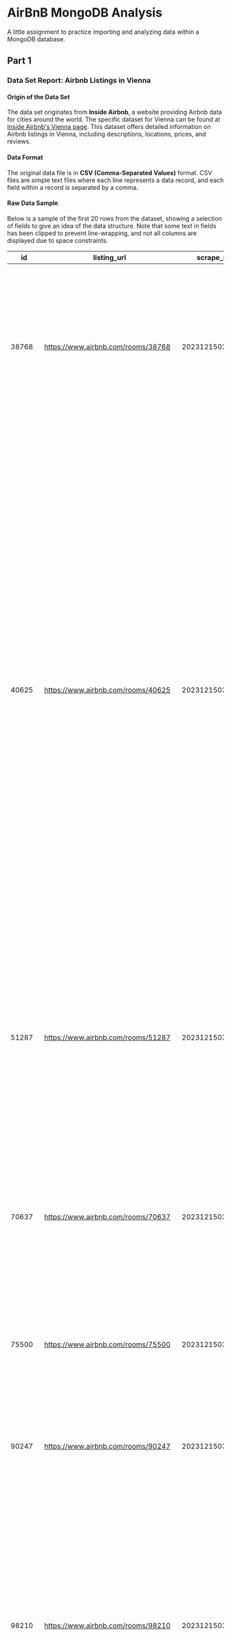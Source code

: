 # AirBnB MongoDB Analysis

A little assignment to practice importing and analyzing data within a MongoDB database.


## Part 1

### Data Set Report: Airbnb Listings in Vienna

#### Origin of the Data Set

The data set originates from **Inside Airbnb**, a website providing Airbnb data for cities around the world. The specific dataset for Vienna can be found at [Inside Airbnb's Vienna page](https://insideairbnb.com/get-the-data/). This dataset offers detailed information on Airbnb listings in Vienna, including descriptions, locations, prices, and reviews.

#### Data Format

The original data file is in **CSV (Comma-Separated Values)** format. CSV files are simple text files where each line represents a data record, and each field within a record is separated by a comma.

#### Raw Data Sample

Below is a sample of the first 20 rows from the dataset, showing a selection of fields to give an idea of the data structure. Note that some text in fields has been clipped to prevent line-wrapping, and not all columns are displayed due to space constraints.

|id    |listing_url                        |scrape_id     |last_scraped|source         |name                                                                |description|neighborhood_overview                                                                                                                                                                                                                                                                                                                                                                                                                                                                                                                                                                                                                                                                                                                                                                                                                                                                                                                                                                                                                   |picture_url                                                                                            |host_id |host_url                                  |host_name    |host_since|host_location      |host_about                                                                                                                                                                                                                                                                                                                                                                                                                                                                                                                                                                                                                                                                                                                                                                                                                                                                                                                                                                                                                                                                                                                                                                                            |host_response_time|host_response_rate|host_acceptance_rate|host_is_superhost|host_thumbnail_url                                                                                                              |host_picture_url                                                                                                                   |host_neighbourhood  |host_listings_count|host_total_listings_count|host_verifications              |host_has_profile_pic|host_identity_verified|neighbourhood        |neighbourhood_cleansed|neighbourhood_group_cleansed|latitude|longitude|property_type              |room_type      |accommodates|bathrooms|bathrooms_text  |bedrooms|beds|amenities|price  |minimum_nights|maximum_nights|minimum_minimum_nights|maximum_minimum_nights|minimum_maximum_nights|maximum_maximum_nights|minimum_nights_avg_ntm|maximum_nights_avg_ntm|calendar_updated|has_availability|availability_30|availability_60|availability_90|availability_365|calendar_last_scraped|number_of_reviews|number_of_reviews_ltm|number_of_reviews_l30d|first_review|last_review|review_scores_rating|review_scores_accuracy|review_scores_cleanliness|review_scores_checkin|review_scores_communication|review_scores_location|review_scores_value|license|instant_bookable|calculated_host_listings_count|calculated_host_listings_count_entire_homes|calculated_host_listings_count_private_rooms|calculated_host_listings_count_shared_rooms|reviews_per_month|
|------|-----------------------------------|--------------|------------|---------------|--------------------------------------------------------------------|-----------|----------------------------------------------------------------------------------------------------------------------------------------------------------------------------------------------------------------------------------------------------------------------------------------------------------------------------------------------------------------------------------------------------------------------------------------------------------------------------------------------------------------------------------------------------------------------------------------------------------------------------------------------------------------------------------------------------------------------------------------------------------------------------------------------------------------------------------------------------------------------------------------------------------------------------------------------------------------------------------------------------------------------------------------|-------------------------------------------------------------------------------------------------------|--------|------------------------------------------|-------------|----------|-------------------|------------------------------------------------------------------------------------------------------------------------------------------------------------------------------------------------------------------------------------------------------------------------------------------------------------------------------------------------------------------------------------------------------------------------------------------------------------------------------------------------------------------------------------------------------------------------------------------------------------------------------------------------------------------------------------------------------------------------------------------------------------------------------------------------------------------------------------------------------------------------------------------------------------------------------------------------------------------------------------------------------------------------------------------------------------------------------------------------------------------------------------------------------------------------------------------------------|------------------|------------------|--------------------|-----------------|--------------------------------------------------------------------------------------------------------------------------------|-----------------------------------------------------------------------------------------------------------------------------------|--------------------|-------------------|-------------------------|--------------------------------|--------------------|----------------------|---------------------|----------------------|----------------------------|--------|---------|---------------------------|---------------|------------|---------|----------------|--------|----|---------|-------|--------------|--------------|----------------------|----------------------|----------------------|----------------------|----------------------|----------------------|----------------|----------------|---------------|---------------|---------------|----------------|---------------------|-----------------|---------------------|----------------------|------------|-----------|--------------------|----------------------|-------------------------|---------------------|---------------------------|----------------------|-------------------|-------|----------------|------------------------------|-------------------------------------------|--------------------------------------------|-------------------------------------------|-----------------|
|38768 |https://www.airbnb.com/rooms/38768 |20231215032838|2023-12-15  |city scrape    |Rental unit in Vienna · ★4.75 · 1 bedroom · 3 beds · 1 bath         |           |the Karmeliterviertel became very popular in the last years. It offers many new pubs and restaurants and is located next to Augarten (huge garden good for jogging), to the concert hall of Wiener Sängerknaben (muth), and has the Karmelitermarket, which is best to visit on Saturday morning to get biological products. In summer the best nightbars are at the donaukanal, which is 5 minutes away.                                                                                                                                                                                                                                                                                                                                                                                                                                                                                                                                                                                                                               |https://a0.muscache.com/pictures/ad4089a3-5355-4681-96bb-e3ad70684987.jpg                              |166283  |https://www.airbnb.com/users/show/166283  |Hannes       |2010-07-14|Vienna, Austria    |I am open minded and like travelling myself. I have spent many months in Latinamerica and Asia, where I got  in touch with Indian philosophie and meditation... Now I mostly work in the field of contemporary art and I do my best to offer you a nice apartment next to the citycenter...!                                                                                                                                                                                                                                                                                                                                                                                                                                                                                                                                                                                                                                                                                                                                                                                                                                                                                                          |within an hour    |100%              |100%                |f                |https://a0.muscache.com/im/users/166283/profile_pic/1435040494/original.jpg?aki_policy=profile_small                            |https://a0.muscache.com/im/users/166283/profile_pic/1435040494/original.jpg?aki_policy=profile_x_medium                            |Leopoldstadt        |3                  |3                        |['email', 'phone']              |t                   |t                     |Vienna, Austria      |Leopoldstadt          |                            |48.21924|16.37831 |Entire rental unit         |Entire home/apt|5           |         |1 bath          |        |3   |[]       |$77.00 |4             |75            |3                     |28                    |1125                  |1125                  |9.1                   |1125.0                |                |t               |12             |42             |72             |159             |2023-12-15           |384              |27                   |4                     |2011-03-23  |2023-12-14 |4.75                |4.81                  |4.65                     |4.91                 |4.94                       |4.77                  |4.7                |       |t               |3                             |3                                          |0                                           |0                                          |2.48             |
|40625 |https://www.airbnb.com/rooms/40625 |20231215032838|2023-12-15  |city scrape    |Rental unit in Vienna · ★4.85 · 2 bedrooms · 4 beds · 1 bath        |           |The neighbourhood offers plenty of restaurants and grocery shops. In the apartment you will find an area map marked with the different restaurants and shops in the area, including opening hours for your ease of reference.                                                                                                                                                                                                                                                                                                                                                                                                                                                                                                                                                                                                                                                                                                                                                                                                           |https://a0.muscache.com/pictures/11509144/d55c2742_original.jpg                                        |175131  |https://www.airbnb.com/users/show/175131  |Ingela       |2010-07-20|Vienna, Austria    |I´m originally from Sweden but have been living in Vienna for many years. I love this city and I love meeting guests from different parts of the world :-) During my travel, both privately and on duty, I have learned the importance of safe, clean and comfortable accommodation in a central location with good infrastructure. This is what I offer you with my apartments.   Most of my apartments are located in the same building right on the underground U4 Meidling Hauptstrase that connects to the city center in less than 10min, and at the same time walking distance to Palace Schönbrunn - Austria´s biggest tourist attraction.   My city centre apartment is located next to Hofburg Palace with walking distance to all the inner city attractions.  As the majority of my apartments are located in the same building it is very convenient for groups as well to stay with me. My offer spans from studio apartments of 30m2 to 3 bedroom apartments of 100m2 sleeping up to 14 persons.  Since 1 January 2015 I have been an Airbnb Super Host. This is such an honour and I will do everything I can to make YOUR stay perfect as well!!  Kind regards,  Ingela Johansson :-)|within an hour    |98%               |85%                 |t                |https://a0.muscache.com/im/users/175131/profile_pic/1279660518/original.jpg?aki_policy=profile_small                            |https://a0.muscache.com/im/users/175131/profile_pic/1279660518/original.jpg?aki_policy=profile_x_medium                            |Rudolfsheim-Fünfhaus|17                 |19                       |['email', 'phone']              |t                   |t                     |Vienna, Austria      |Rudolfsheim-Fnfhaus  |                            |48.18434|16.32701 |Entire rental unit         |Entire home/apt|6           |         |1 bath          |        |4   |[]       |$150.00|1             |180           |1                     |3                     |180                   |180                   |1.0                   |180.0                 |                |t               |19             |49             |79             |350             |2023-12-15           |202              |17                   |1                     |2010-08-04  |2023-11-19 |4.85                |4.91                  |4.88                     |4.89                 |4.94                       |4.59                  |4.72               |       |t               |15                            |14                                         |1                                           |0                                          |1.24             |
|51287 |https://www.airbnb.com/rooms/51287 |20231215032838|2023-12-15  |city scrape    |Rental unit in Vienna · ★4.66 · Studio · 2 beds · 1 bath            |           |The neighbourhood has a lot of very nice little pubs and restaurants. 200 meters away you have the karmelitermarket, which is especially great on saturday morning. Aswell I like the Augarten, which is one of the biggist gardens in Vienna and just 5 minutes away! Beautiful old buildings are around and nearby is the modern Noveltower, including a skybar at the Sofitel (Praterstraße 1) which has a terrific view above the city!                                                                                                                                                                                                                                                                                                                                                                                                                                                                                                                                                                                             |https://a0.muscache.com/pictures/25163038/1c4e1334_original.jpg                                        |166283  |https://www.airbnb.com/users/show/166283  |Hannes       |2010-07-14|Vienna, Austria    |I am open minded and like travelling myself. I have spent many months in Latinamerica and Asia, where I got  in touch with Indian philosophie and meditation... Now I mostly work in the field of contemporary art and I do my best to offer you a nice apartment next to the citycenter...!                                                                                                                                                                                                                                                                                                                                                                                                                                                                                                                                                                                                                                                                                                                                                                                                                                                                                                          |within an hour    |100%              |100%                |f                |https://a0.muscache.com/im/users/166283/profile_pic/1435040494/original.jpg?aki_policy=profile_small                            |https://a0.muscache.com/im/users/166283/profile_pic/1435040494/original.jpg?aki_policy=profile_x_medium                            |Leopoldstadt        |3                  |3                        |['email', 'phone']              |t                   |t                     |Vienna, Austria      |Leopoldstadt          |                            |48.21778|16.37847 |Entire rental unit         |Entire home/apt|3           |         |1 bath          |        |2   |[]       |$73.00 |5             |90            |3                     |14                    |1125                  |1125                  |8.4                   |1125.0                |                |t               |12             |42             |72             |72              |2023-12-15           |370              |14                   |1                     |2011-01-27  |2023-12-09 |4.66                |4.78                  |4.52                     |4.92                 |4.95                       |4.86                  |4.59               |       |f               |3                             |3                                          |0                                           |0                                          |2.36             |
|70637 |https://www.airbnb.com/rooms/70637 |20231215032838|2023-12-15  |city scrape    |Rental unit in Vienna · ★4.77 · 1 bedroom · 2 beds · 2 shared baths |           |                                                                                                                                                                                                                                                                                                                                                                                                                                                                                                                                                                                                                                                                                                                                                                                                                                                                                                                                                                                                                                        |https://a0.muscache.com/pictures/925691/c8c1bdd6_original.jpg                                          |358842  |https://www.airbnb.com/users/show/358842  |Elxe         |2011-01-23|Vienna, Austria    |Ich lebe in der Stadt und am Land, ich liebe es, meine Freund*innen zu treffen, zu tanzen, kochen, essen gehen, kulturell was unternehmen und ich liebe es auch, in der Natur zu sein, den Schmetterlingen lauschen, zu gärtnern, im Chor zu singen, mal im Dirndl, mal im Cocktailkleid auszugehen, Zeit mit meiner Familie zu verbringen und mit meinem Freund zu lachen und ihn necken.  * )                                                                                                                                                                                                                                                                                                                                                                                                                                                                                                                                                                                                                                                                                                                                                                                                       |within an hour    |100%              |94%                 |t                |https://a0.muscache.com/im/pictures/user/User-358842/original/7d3fe8db-d311-496e-8430-b9bb55f8e77a.jpeg?aki_policy=profile_small|https://a0.muscache.com/im/pictures/user/User-358842/original/7d3fe8db-d311-496e-8430-b9bb55f8e77a.jpeg?aki_policy=profile_x_medium|Leopoldstadt        |4                  |4                        |['email', 'phone']              |t                   |t                     |                     |Leopoldstadt          |                            |48.2176 |16.38018 |Private room in rental unit|Private room   |2           |         |2 shared baths  |        |2   |[]       |$50.00 |2             |1000          |2                     |2                     |1000                  |1000                  |2.0                   |1000.0                |                |t               |1              |1              |1              |111             |2023-12-15           |116              |1                    |0                     |2011-03-28  |2023-01-18 |4.77                |4.74                  |4.68                     |4.8                  |4.76                       |4.81                  |4.72               |       |f               |3                             |1                                          |2                                           |0                                          |0.75             |
|75500 |https://www.airbnb.com/rooms/75500 |20231215032838|2023-12-15  |city scrape    |Rental unit in Vienna · ★4.45 · 2 bedrooms · 2 beds · 1 bath        |           |                                                                                                                                                                                                                                                                                                                                                                                                                                                                                                                                                                                                                                                                                                                                                                                                                                                                                                                                                                                                                                        |https://a0.muscache.com/pictures/549090/b51ce46d_original.jpg                                          |400857  |https://www.airbnb.com/users/show/400857  |Sabine       |2011-02-20|Geneva, Switzerland|I am Austrian, from Salzburg, but I spent 5 years in Vienna to study. Currently I am living in Switzerland and therefore my flat is very often available for guests.                                                                                                                                                                                                                                                                                                                                                                                                                                                                                                                                                                                                                                                                                                                                                                                                                                                                                                                                                                                                                                  |within a day      |100%              |75%                 |f                |https://a0.muscache.com/im/pictures/user/5d5abab3-922c-45c4-add2-dda022e5c4ab.jpg?aki_policy=profile_small                      |https://a0.muscache.com/im/pictures/user/5d5abab3-922c-45c4-add2-dda022e5c4ab.jpg?aki_policy=profile_x_medium                      |                    |1                  |1                        |['email', 'phone']              |t                   |t                     |                     |Brigittenau           |                            |48.23493|16.36752 |Entire rental unit         |Entire home/apt|4           |         |1 bath          |        |2   |[]       |$85.00 |4             |90            |4                     |4                     |90                    |90                    |4.0                   |90.0                  |                |t               |9              |39             |69             |327             |2023-12-15           |12               |0                    |0                     |2011-07-20  |2019-12-01 |4.45                |4.67                  |4.67                     |4.67                 |4.67                       |4.08                  |4.42               |       |f               |1                             |1                                          |0                                           |0                                          |0.08             |
|90247 |https://www.airbnb.com/rooms/90247 |20231215032838|2023-12-15  |city scrape    |Rental unit in Vienna · ★4.85 · 1 bedroom · 2 beds · 1 bath         |           |                                                                                                                                                                                                                                                                                                                                                                                                                                                                                                                                                                                                                                                                                                                                                                                                                                                                                                                                                                                                                                        |https://a0.muscache.com/pictures/miso/Hosting-90247/original/d53fcd96-c015-4821-966c-863a1b0e533d.jpeg |489611  |https://www.airbnb.com/users/show/489611  |Diana        |2011-04-06|Vienna, Austria    |Born in Romania and living in Vienna. I love to host international guests and to travel abroad being hosted as well. The eternal student I am always involved in learning something new. I speak Romanian, English, Spanish and German. I love good food, especially Asian cuisine and Spanish tapas.                                                                                                                                                                                                                                                                                                                                                                                                                                                                                                                                                                                                                                                                                                                                                                                                                                                                                                 |within an hour    |100%              |100%                |t                |https://a0.muscache.com/im/users/489611/profile_pic/1302126965/original.jpg?aki_policy=profile_small                            |https://a0.muscache.com/im/users/489611/profile_pic/1302126965/original.jpg?aki_policy=profile_x_medium                            |Neubau              |3                  |3                        |['email', 'phone']              |t                   |t                     |                     |Neubau                |                            |48.20599|16.3489  |Entire rental unit         |Entire home/apt|4           |         |1 bath          |        |2   |[]       |$128.00|1             |1125          |1                     |1                     |1125                  |1125                  |1.0                   |1125.0                |                |t               |11             |41             |57             |268             |2023-12-15           |743              |54                   |3                     |2011-04-21  |2023-11-29 |4.85                |4.92                  |4.93                     |4.91                 |4.87                       |4.82                  |4.81               |       |t               |2                             |2                                          |0                                           |0                                          |4.82             |
|98210 |https://www.airbnb.com/rooms/98210 |20231215032838|2023-12-15  |city scrape    |Rental unit in Vienna · ★4.55 · 1 bedroom · 1 bed · Shared half-bath|           |2 minutes to the old city with the subway from our street. The Naschmarkt and State Opera area is the place to be in Vienna, with many trendy restaurants, bars and galleries.<br /><br />It is ery easy to get here from the airport and train and bus stations. No taxi is needed.                                                                                                                                                                                                                                                                                                                                                                                                                                                                                                                                                                                                                                                                                                                                                    |https://a0.muscache.com/pictures/1757461/3938b800_original.jpg                                         |518644  |https://www.airbnb.com/users/show/518644  |Michael      |2011-04-18|Vienna, Austria    |I studied Musicology, German Literature and singing as a counter tenor, mainly Renaissance and Baroque music.  Two of my passions are cooking (Vegan, Macrobiotic, also viennese kitchen) and the city of Vienna and what it has to offer. I do yoga, jogging, walking and biking tours.  It's nice to meet all those people from all over the world and helping them through their way in Vienna. Vienna is not as famous as Paris or Londen, but has so much to offer, so many hidden interessting corners, full of history and art.                                                                                                                                                                                                                                                                                                                                                                                                                                                                                                                                                                                                                                                                |within an hour    |90%               |75%                 |f                |https://a0.muscache.com/im/pictures/user/f5d057ee-4f72-44f1-a01a-54b7c1712dd0.jpg?aki_policy=profile_small                      |https://a0.muscache.com/im/pictures/user/f5d057ee-4f72-44f1-a01a-54b7c1712dd0.jpg?aki_policy=profile_x_medium                      |Margareten          |34                 |74                       |['email', 'phone']              |t                   |t                     |Vienna, Austria      |Margareten            |                            |48.19409|16.35857 |Private room in rental unit|Private room   |2           |         |Shared half-bath|        |1   |[]       |$50.00 |1             |180           |1                     |6                     |1125                  |1125                  |1.1                   |1125.0                |                |t               |14             |44             |74             |164             |2023-12-15           |139              |15                   |0                     |2011-05-08  |2023-09-17 |4.55                |4.62                  |4.73                     |4.76                 |4.79                       |4.81                  |4.57               |       |f               |34                            |17                                         |17                                          |0                                          |0.91             |
|109679|https://www.airbnb.com/rooms/109679|20231215032838|2023-12-15  |city scrape    |Rental unit in Vienna · ★4.87 · Studio · 4 beds · 1 bath            |           |The neighbourhood offers plenty of restaurants and grocery shops. In the apartment you will find an area map marked with the different restaurants and shops in the area, including opening hours for your ease of reference.                                                                                                                                                                                                                                                                                                                                                                                                                                                                                                                                                                                                                                                                                                                                                                                                           |https://a0.muscache.com/pictures/1982234/1fc346f2_original.jpg                                         |175131  |https://www.airbnb.com/users/show/175131  |Ingela       |2010-07-20|Vienna, Austria    |I´m originally from Sweden but have been living in Vienna for many years. I love this city and I love meeting guests from different parts of the world :-) During my travel, both privately and on duty, I have learned the importance of safe, clean and comfortable accommodation in a central location with good infrastructure. This is what I offer you with my apartments.   Most of my apartments are located in the same building right on the underground U4 Meidling Hauptstrase that connects to the city center in less than 10min, and at the same time walking distance to Palace Schönbrunn - Austria´s biggest tourist attraction.   My city centre apartment is located next to Hofburg Palace with walking distance to all the inner city attractions.  As the majority of my apartments are located in the same building it is very convenient for groups as well to stay with me. My offer spans from studio apartments of 30m2 to 3 bedroom apartments of 100m2 sleeping up to 14 persons.  Since 1 January 2015 I have been an Airbnb Super Host. This is such an honour and I will do everything I can to make YOUR stay perfect as well!!  Kind regards,  Ingela Johansson :-)|within an hour    |98%               |85%                 |t                |https://a0.muscache.com/im/users/175131/profile_pic/1279660518/original.jpg?aki_policy=profile_small                            |https://a0.muscache.com/im/users/175131/profile_pic/1279660518/original.jpg?aki_policy=profile_x_medium                            |Rudolfsheim-Fünfhaus|17                 |19                       |['email', 'phone']              |t                   |t                     |Vienna, Austria      |Rudolfsheim-Fnfhaus  |                            |48.18467|16.32795 |Entire rental unit         |Entire home/apt|5           |         |1 bath          |        |4   |[]       |$130.00|1             |180           |1                     |3                     |180                   |180                   |1.0                   |180.0                 |                |t               |0              |27             |57             |325             |2023-12-15           |135              |6                    |0                     |2012-04-02  |2023-09-23 |4.87                |4.87                  |4.91                     |4.91                 |4.92                       |4.64                  |4.81               |       |t               |15                            |14                                         |1                                           |0                                          |0.95             |
|111059|https://www.airbnb.com/rooms/111059|20231215032838|2023-12-15  |city scrape    |Rental unit in Vienna · ★4.91 · 1 bedroom · 1 bed · 1 bath          |           |The apartment is located in a quiet one-way side street in the centre of Vienna's 17th district, Hernals. Small shopping center with supermarket, restaurants, pharmacy, and bakery is about 50 m away; several shops, cafes, tobacco shop, banks and restaurants are located nearby.<br />In the neighbourhood there three parking garages (Dornerplatz, Parhameplatz, Interspar Garage Hernals) available for a long term parking (90-115 €/month), further in 20 min away with public transport there are two Park-and-Ride parkings for cheaper week (around 20€) or monthly (around 70€) parking.                                                                                                                                                                                                                                                                                                                                                                                                                                  |https://a0.muscache.com/pictures/11308805/d0d7e800_original.jpg                                        |569644  |https://www.airbnb.com/users/show/569644  |Kateryna     |2011-05-09|Vienna, Austria    |I am Kateryna and I am a Biologist. I am a real family person. In my spare time I enjoy reading, travelling, cooking - or just watching "Friends" (guess, I am a big fan) - Long story short: I am a Optimistic Realist.                                                                                                                                                                                                                                                                                                                                                                                                                                                                                                                                                                                                                                                                                                                                                                                                                                                                                                                                                                              |within an hour    |100%              |88%                 |f                |https://a0.muscache.com/im/users/569644/profile_pic/1342560325/original.jpg?aki_policy=profile_small                            |https://a0.muscache.com/im/users/569644/profile_pic/1342560325/original.jpg?aki_policy=profile_x_medium                            |Hernals             |2                  |2                        |['email', 'phone']              |t                   |t                     |Vienna, Austria      |Hernals               |                            |48.22042|16.33377 |Entire rental unit         |Entire home/apt|4           |         |1 bath          |        |1   |[]       |$71.00 |5             |365           |5                     |5                     |365                   |365                   |5.0                   |365.0                 |                |t               |0              |0              |0              |0               |2023-12-15           |167              |4                    |0                     |2011-06-26  |2023-04-01 |4.91                |4.95                  |4.96                     |4.97                 |4.98                       |4.67                  |4.89               |       |f               |2                             |2                                          |0                                           |0                                          |1.10             |
|114505|https://www.airbnb.com/rooms/114505|20231215032838|2023-12-15  |city scrape    |Rental unit in Vienna · ★4.88 · Studio · 4 beds · 1 bath            |           |The neighbourhood offers plenty of restaurants and grocery shops. In the apartment you will find an area map marked with the different restaurants and shops in the area, including opening hours for your ease of reference.                                                                                                                                                                                                                                                                                                                                                                                                                                                                                                                                                                                                                                                                                                                                                                                                           |https://a0.muscache.com/pictures/11536257/906555e0_original.jpg                                        |175131  |https://www.airbnb.com/users/show/175131  |Ingela       |2010-07-20|Vienna, Austria    |I´m originally from Sweden but have been living in Vienna for many years. I love this city and I love meeting guests from different parts of the world :-) During my travel, both privately and on duty, I have learned the importance of safe, clean and comfortable accommodation in a central location with good infrastructure. This is what I offer you with my apartments.   Most of my apartments are located in the same building right on the underground U4 Meidling Hauptstrase that connects to the city center in less than 10min, and at the same time walking distance to Palace Schönbrunn - Austria´s biggest tourist attraction.   My city centre apartment is located next to Hofburg Palace with walking distance to all the inner city attractions.  As the majority of my apartments are located in the same building it is very convenient for groups as well to stay with me. My offer spans from studio apartments of 30m2 to 3 bedroom apartments of 100m2 sleeping up to 14 persons.  Since 1 January 2015 I have been an Airbnb Super Host. This is such an honour and I will do everything I can to make YOUR stay perfect as well!!  Kind regards,  Ingela Johansson :-)|within an hour    |98%               |85%                 |t                |https://a0.muscache.com/im/users/175131/profile_pic/1279660518/original.jpg?aki_policy=profile_small                            |https://a0.muscache.com/im/users/175131/profile_pic/1279660518/original.jpg?aki_policy=profile_x_medium                            |Rudolfsheim-Fünfhaus|17                 |19                       |['email', 'phone']              |t                   |t                     |Vienna, Austria      |Rudolfsheim-Fnfhaus  |                            |48.18445|16.32722 |Entire rental unit         |Entire home/apt|5           |         |1 bath          |        |4   |[]       |$130.00|1             |180           |1                     |3                     |180                   |180                   |1.0                   |180.0                 |                |t               |3              |33             |63             |335             |2023-12-15           |125              |2                    |0                     |2011-06-07  |2022-12-30 |4.88                |4.9                   |4.89                     |4.96                 |4.96                       |4.71                  |4.8                |       |f               |15                            |14                                         |1                                           |0                                          |0.82             |
|121026|https://www.airbnb.com/rooms/121026|20231215032838|2023-12-15  |city scrape    |Rental unit in Vienna · ★4.96 · 1 bedroom · 2 beds · 1 bath         |           |Prater Park - one step away, Metro stations "Nestroyplatz" (U1), "Praterstern" (U1, U2) - 3 min walk, St. Stephan's cathedral (Stephansdom) - 20 min walk (2 stops metro U1), Messe Prater Wien - 10 min walk or 1 stop metro U2, UNO-city and Vienna International Center (VIC) - 3 stops metro U1. Direct train S7 to the airport from the station "Praterstern", which is on a 5 min walk from the apartment.                                                                                                                                                                                                                                                                                                                                                                                                                                                                                                                                                                                                                        |https://a0.muscache.com/pictures/miso/Hosting-121026/original/2b66c6ca-f6bc-48b6-921c-c052630e7b9f.jpeg|608240  |https://www.airbnb.com/users/show/608240  |Andrei       |2011-05-20|Vienna, Austria    |I have been working in a hospitality industry long and used to travel a lot, so I always look at my apartments with the eyes of a traveler and think to myself - what would make me happy at this place. :-)                                                                                                                                                                                                                                                                                                                                                                                                                                                                                                                                                                                                                                                                                                                                                                                                                                                                                                                                                                                          |within an hour    |100%              |100%                |t                |https://a0.muscache.com/im/pictures/user/29794a45-0f93-4a91-bc79-3d14706d8263.jpg?aki_policy=profile_small                      |https://a0.muscache.com/im/pictures/user/29794a45-0f93-4a91-bc79-3d14706d8263.jpg?aki_policy=profile_x_medium                      |Leopoldstadt        |3                  |6                        |['email', 'phone']              |t                   |t                     |Vienna, Austria      |Leopoldstadt          |                            |48.2158 |16.39034 |Entire rental unit         |Entire home/apt|4           |         |1 bath          |        |2   |[]       |$104.00|3             |90            |3                     |4                     |1125                  |1125                  |3.0                   |1125.0                |                |t               |8              |35             |60             |276             |2023-12-15           |397              |44                   |2                     |2011-06-10  |2023-11-23 |4.96                |4.97                  |4.97                     |4.98                 |4.98                       |4.81                  |4.88               |       |f               |2                             |2                                          |0                                           |0                                          |2.60             |
|131628|https://www.airbnb.com/rooms/131628|20231215032838|2023-12-15  |previous scrape|Rental unit in Vienna · 2 bedrooms ·`1 bed · 1 bath                 |           |Bakerys, Viennese wine taverns (“Heurige“) within walking distance. <br />Brunnenmarkt (market with hip bars and restaurants) only a few tram stations away. <br />Just a few minutes to Wilhelminenberg and its castle (with restaurant/café and a great view), to recreation area <br />Steinhofgründe and Kuffner Sternwarte (historical observatory). <br />Various public means of transport within walking distance (underground, rapid train, 3 tram lines, buses).                                                                                                                                                                                                                                                                                                                                                                                                                                                                                                                                                              |https://a0.muscache.com/pictures/35385584/a900b897_original.jpg                                        |647465  |https://www.airbnb.com/users/show/647465  |Sylvia       |2011-05-31|Vienna, Austria    |Ich bin Wienerin und freue mich darauf mit Gästen aus aller Welt zu plaudern. Bis bald in Wien!                                                                                                                                                                                                                                                                                                                                                                                                                                                                                                                                                                                                                                                                                                                                                                                                                                                                                                                                                                                                                                                                                                       |N/A               |N/A               |100%                |f                |https://a0.muscache.com/im/users/647465/profile_pic/1306859399/original.jpg?aki_policy=profile_small                            |https://a0.muscache.com/im/users/647465/profile_pic/1306859399/original.jpg?aki_policy=profile_x_medium                            |Ottakring           |2                  |2                        |['email', 'phone']              |t                   |t                     |Vienna, Austria      |Ottakring             |                            |48.21543|16.30939 |Entire rental unit         |Entire home/apt|4           |         |1 bath          |        |1   |[]       |$61.00 |7             |180           |7                     |7                     |180                   |180                   |7.0                   |180.0                 |                |t               |0              |0              |0              |0               |2023-12-15           |0                |0                    |0                     |            |           |                    |                      |                         |                     |                           |                      |                   |       |f               |2                             |2                                          |0                                           |0                                          |                 |
|203707|https://www.airbnb.com/rooms/203707|20231215032838|2023-12-15  |city scrape    |Rental unit in Vienna · ★4.56 · 1 bedroom · 2 beds · 1.5 baths      |           |It hardly can get more central than here, yet here its a bit off the official tourists routes, so its more authentic and the prices accordingly.<br /><br />With building arranging from the 13th century to begining of the 20th, a strol in the neighbourhood is never boring.                                                                                                                                                                                                                                                                                                                                                                                                                                                                                                                                                                                                                                                                                                                                                        |https://a0.muscache.com/pictures/2078681/0c9371e2_original.jpg                                         |518644  |https://www.airbnb.com/users/show/518644  |Michael      |2011-04-18|Vienna, Austria    |I studied Musicology, German Literature and singing as a counter tenor, mainly Renaissance and Baroque music.  Two of my passions are cooking (Vegan, Macrobiotic, also viennese kitchen) and the city of Vienna and what it has to offer. I do yoga, jogging, walking and biking tours.  It's nice to meet all those people from all over the world and helping them through their way in Vienna. Vienna is not as famous as Paris or Londen, but has so much to offer, so many hidden interessting corners, full of history and art.                                                                                                                                                                                                                                                                                                                                                                                                                                                                                                                                                                                                                                                                |within an hour    |90%               |75%                 |f                |https://a0.muscache.com/im/pictures/user/f5d057ee-4f72-44f1-a01a-54b7c1712dd0.jpg?aki_policy=profile_small                      |https://a0.muscache.com/im/pictures/user/f5d057ee-4f72-44f1-a01a-54b7c1712dd0.jpg?aki_policy=profile_x_medium                      |Margareten          |34                 |74                       |['email', 'phone']              |t                   |t                     |Vienna, Austria      |Margareten            |                            |48.19496|16.35896 |Entire rental unit         |Entire home/apt|4           |         |1.5 baths       |        |2   |[]       |$65.00 |30            |180           |30                    |30                    |180                   |180                   |30.0                  |180.0                 |                |t               |22             |52             |82             |357             |2023-12-15           |95               |0                    |0                     |2011-08-28  |2022-06-10 |4.56                |4.59                  |4.7                      |4.82                 |4.83                       |4.84                  |4.57               |       |f               |34                            |17                                         |17                                          |0                                          |0.63             |
|138264|https://www.airbnb.com/rooms/138264|20231215032838|2023-12-15  |city scrape    |Condo in Vienna · ★5.0 · 1 bedroom · 2 beds · 1 bath                |           |Around our site you will find numerous shops and restaurants. So you do not have to cook by yourself, but can explore Viennese and international delights.                                                                                                                                                                                                                                                                                                                                                                                                                                                                                                                                                                                                                                                                                                                                                                                                                                                                              |https://a0.muscache.com/pictures/030b0d47-de12-425a-bfcb-d89fcd178a54.jpg                              |675182  |https://www.airbnb.com/users/show/675182  |Stephanie    |2011-06-07|Vienna, Austria    |We are a family run business and therefore you always have contact with us personally.  See you soon in Vienna! Stephanie & Christian                                                                                                                                                                                                                                                                                                                                                                                                                                                                                                                                                                                                                                                                                                                                                                                                                                                                                                                                                                                                                                                                 |within an hour    |100%              |100%                |t                |https://a0.muscache.com/im/pictures/user/2e564da7-5173-41f4-ae99-2cf72aa33504.jpg?aki_policy=profile_small                      |https://a0.muscache.com/im/pictures/user/2e564da7-5173-41f4-ae99-2cf72aa33504.jpg?aki_policy=profile_x_medium                      |Hernals             |15                 |16                       |['email', 'phone', 'work_email']|t                   |t                     |Vienna, Austria      |Hernals               |                            |48.22353|16.31773 |Entire condo               |Entire home/apt|4           |         |1 bath          |        |2   |[]       |$154.00|1             |730           |1                     |5                     |730                   |730                   |1.1                   |730.0                 |                |t               |18             |48             |78             |308             |2023-12-15           |6                |1                    |0                     |2018-10-30  |2023-05-07 |5.0                 |5.0                   |5.0                      |5.0                  |5.0                        |5.0                   |4.17               |       |t               |14                            |14                                         |0                                           |0                                          |0.10             |
|482052|https://www.airbnb.com/rooms/482052|20231215032838|2023-12-15  |city scrape    |Rental unit in Vienna · ★4.57 · 1 bedroom · 2 beds · 1 bath         |           |There are many supermarkets, drugstores, pharmacies, coffee shops, tobacco shop, a post office, cash machine (ATM) nearby.                                                                                                                                                                                                                                                                                                                                                                                                                                                                                                                                                                                                                                                                                                                                                                                                                                                                                                              |https://a0.muscache.com/pictures/55703045/77ac39b9_original.jpg                                        |13336646|https://www.airbnb.com/users/show/13336646|Hotel Und    |2014-03-20|Vienna, Austria    |"Wir leben alle unter dem gleichen Himmel, aber wir haben nicht alle den gleichen Horizont."  Ihr bekommt bei uns nicht nur ein gemütliches, neu eingerichtetes Apartment zu fairem Preis, wir sind sogar für Euch persönlich anzutreffen. Jeden Tag von 6:00 bis 22:00 Uhr... Wir freuen uns auf Euch und würden Euch gerne eine tolle Zeit in Wien bereiten.  Wir alle sind zusammengewürfelt aus anderen Ländern und studieren die unterschiedlichsten Fächer. Wir verwalten neben dem Studium diese Apartments und es macht uns große Freude anderen die Stadt unserer Wahl näher zu bringen. Als zusammengemischtes Team aus den unterschiedlichsten Ländern haben wir auch die verschiedensten Lebensstile, Einstellungen und Blickwinkel. Es ist schön in einer solch vielfältigen Gemeinschaft zu sein!                                                                                                                                                                                                                                                                                                                                                                                       |within a day      |50%               |100%                |f                |https://a0.muscache.com/im/users/13336646/profile_pic/1395933568/original.jpg?aki_policy=profile_small                          |https://a0.muscache.com/im/users/13336646/profile_pic/1395933568/original.jpg?aki_policy=profile_x_medium                          |Penzing             |9                  |9                        |['email', 'phone', 'work_email']|t                   |t                     |Vienna, Austria      |Penzing               |                            |48.19676|16.28851 |Entire rental unit         |Entire home/apt|4           |         |1 bath          |        |2   |[]       |$144.00|1             |365           |1                     |3                     |365                   |365                   |1.0                   |365.0                 |                |t               |22             |50             |80             |355             |2023-12-15           |8                |0                    |0                     |2012-08-03  |2022-09-25 |4.57                |3.63                  |4.63                     |4.75                 |4.88                       |4.63                  |4.63               |       |t               |9                             |9                                          |0                                           |0                                          |0.06             |
|163792|https://www.airbnb.com/rooms/163792|20231215032838|2023-12-15  |previous scrape|Rental unit in Vienna · ★4.84 · 2 bedrooms · 3 beds · 1 bath        |           |The apartment is situated in a very quiet and green area, but not far away from the city center. The street is a residential one, there's no traffic. Supermarkets, backery, restaurants and shopping mall are located in less than 10 minutes walking distance.                                                                                                                                                                                                                                                                                                                                                                                                                                                                                                                                                                                                                                                                                                                                                                        |https://a0.muscache.com/pictures/f4c8252f-6e10-4df1-a1c0-3bb5c5be3964.jpg                              |651150  |https://www.airbnb.com/users/show/651150  |Klaus & Ligia|2011-06-01|Vienna, Austria    |Travelling and meeting interesting people are some of my major interests. Airbnb lets me do both at the same time :-)                                                                                                                                                                                                                                                                                                                                                                                                                                                                                                                                                                                                                                                                                                                                                                                                                                                                                                                                                                                                                                                                                 |within an hour    |100%              |100%                |f                |https://a0.muscache.com/im/pictures/user/ef78506e-5e8f-4d56-9009-35f7770695e4.jpg?aki_policy=profile_small                      |https://a0.muscache.com/im/pictures/user/ef78506e-5e8f-4d56-9009-35f7770695e4.jpg?aki_policy=profile_x_medium                      |Simmering           |1                  |5                        |['email', 'phone']              |t                   |t                     |Vienna, Austria      |Simmering             |                            |48.18022|16.41955 |Entire rental unit         |Entire home/apt|4           |         |1 bath          |        |3   |[]       |$43.00 |3             |184           |3                     |3                     |1125                  |1125                  |3.0                   |1125.0                |                |t               |0              |0              |0              |0               |2023-12-15           |126              |17                   |0                     |2011-09-18  |2023-10-11 |4.84                |4.96                  |4.93                     |4.95                 |4.94                       |4.55                  |4.86               |       |f               |1                             |1                                          |0                                           |0                                          |0.85             |
|169672|https://www.airbnb.com/rooms/169672|20231215032838|2023-12-15  |city scrape    |Rental unit in Vienna · ★4.74 · 1 bedroom · 1 bed · 1 shared bath   |           |Lovely neighbourhood, full of trendy cafés, bars, shops and galleries (near the famous Naschmarkt).<br />Walking distance to the historical city centre.<br /><br />Some restaurants I can recommend:<br />- Cafe Bacco: Great authentic Italian restaurant in the same building (next door). Chef Alberto from Tuscany offers a daily varying menu based on fresh and seasonal products, starting with a range of bruschette, followed by various antipasti, a choice of pasta, a main course of meat and a dessert. The full menu costs €35, if you leave out some courses you will pay accordingly less.<br /><br />- Taste of India: Indian restaurant on the opposite side of the street: Tasty Indian dishes, reasonably priced.<br /><br />- Zweitbester, Heumühlgasse 2  (around the corner): Young and modern restaurant, very good food (vegeterian as well as meat and fish), creative recipes, excellent burgers, sunday brunch, in teh evenings occasionaly dj-music.<br /><br />- Altes Fassl, Ziegelofengasse 37: about 1|https://a0.muscache.com/pictures/c1a1e093-66da-4fd5-8764-2bfd85a72715.jpg                              |808772  |https://www.airbnb.com/users/show/808772  |Astrid       |2011-07-12|Vienna, Austria    |I am an art historian and paintings conservator, working in a museum in Vienna. As such, I regularly visit art exhibitons, and love to go on short trips to historical cities and cultural sites of Europe's past.  Since a few years however, much of my spare time is dedicated to my passion of Tango argentino, and whenever time allows I travel around visiting festivals and marathons, dancing days and nights in a row... Apart from that, I am interested in literature, film, theatre and music with a broad taste ranging from indie pop to classical music, from hip hop to world and crossover.                                                                                                                                                                                                                                                                                                                                                                                                                                                                                                                                                                                         |within an hour    |100%              |92%                 |t                |https://a0.muscache.com/im/users/808772/profile_pic/1310468360/original.jpg?aki_policy=profile_small                            |https://a0.muscache.com/im/users/808772/profile_pic/1310468360/original.jpg?aki_policy=profile_x_medium                            |Wieden              |1                  |1                        |['email', 'phone']              |t                   |t                     |Vienna, Austria      |Wieden                |                            |48.19527|16.36374 |Private room in rental unit|Private room   |2           |         |1 shared bath   |        |1   |[]       |$46.00 |2             |30            |1                     |2                     |30                    |30                    |2.0                   |30.0                  |                |t               |12             |42             |69             |332             |2023-12-15           |405              |22                   |3                     |2011-08-11  |2023-12-09 |4.74                |4.79                  |4.69                     |4.79                 |4.74                       |4.9                   |4.75               |       |f               |1                             |0                                          |1                                           |0                                          |2.69             |
|482090|https://www.airbnb.com/rooms/482090|20231215032838|2023-12-15  |previous scrape|Rental unit in Vienna · 1 bedroom · 1 bed                           |           |                                                                                                                                                                                                                                                                                                                                                                                                                                                                                                                                                                                                                                                                                                                                                                                                                                                                                                                                                                                                                                        |https://a0.muscache.com/pictures/5714716/6609d0ff_original.jpg                                         |2387347 |https://www.airbnb.com/users/show/2387347 |Manuela      |2012-05-16|                   |                                                                                                                                                                                                                                                                                                                                                                                                                                                                                                                                                                                                                                                                                                                                                                                                                                                                                                                                                                                                                                                                                                                                                                                                      |N/A               |N/A               |N/A                 |f                |https://a0.muscache.com/im/users/2387347/profile_pic/1337171296/original.jpg?aki_policy=profile_small                           |https://a0.muscache.com/im/users/2387347/profile_pic/1337171296/original.jpg?aki_policy=profile_x_medium                           |Rudolfsheim-Fünfhaus|1                  |1                        |['email']                       |t                   |f                     |                     |Rudolfsheim-Fnfhaus  |                            |48.1969 |16.31793 |Private room in rental unit|Private room   |2           |         |                |        |1   |[]       |$40.00 |14            |1125          |14                    |14                    |1125                  |1125                  |14.0                  |1125.0                |                |t               |0              |0              |0              |0               |2023-12-15           |0                |0                    |0                     |            |           |                    |                      |                         |                     |                           |                      |                   |       |f               |1                             |0                                          |1                                           |0                                          |                 |
|488723|https://www.airbnb.com/rooms/488723|20231215032838|2023-12-15  |city scrape    |Rental unit in Vienna · ★4.88 · 1 bedroom · 2 beds · 1.5 baths      |           |Your apartment enjoys a central but green and quiet location being just a few meters away from the Viennese baroque park, Augarten. In the immediate vicinity, you find grocery stores and drug stores and are also offered a bright range of cafes and restaurants. <br /><br />The most famous monuments of Vienna´s old town like the parlament or St. Steven´s Cathedral are easy to reach by tube while the tram gets you directly to the themepark Prater.                                                                                                                                                                                                                                                                                                                                                                                                                                                                                                                                                                        |https://a0.muscache.com/pictures/miso/Hosting-488723/original/072a632f-98eb-427d-bfa3-4994241e57fb.jpeg|2418146 |https://www.airbnb.com/users/show/2418146 |Gisella      |2012-05-20|Vienna, Austria    |Schon immer interessierte ich mich für Menschen und ihre verschiedenen Mentalitäten und begegnete und begegne ihnen mit Freude und Offenheit. Ich liebe Fotografieren, Filme, Bücher und Musik. Und außerdem liebe ich Reisen! Während meiner vielen traumhaft schönen, zum Teil auch abenteuerlichen Trips durch die Welt traf ich auf so viele wunderbare Gastgeber, welche mir durch ihre Gastfreundschaft zusätzliche bleibende Eindrücke hinterließen. Durch diese schönen Erfahrungen wuchs in mir der Wunsch, eine Art „Zuhause auf Zeit“ für andere zu gründen, eines, indem sich kreative Menschen und Familien, Wochenendreisende und Traveller, Fremde und Freunde an einem Ort begegnen. Ich freue mich auf Ihren, Euren Besuch.  Gisella                                                                                                                                                                                                                                                                                                                                                                                                                                                 |within an hour    |100%              |99%                 |f                |https://a0.muscache.com/im/pictures/user/e9689e04-aaa7-4dd7-8f1d-3cfe94a20097.jpg?aki_policy=profile_small                      |https://a0.muscache.com/im/pictures/user/e9689e04-aaa7-4dd7-8f1d-3cfe94a20097.jpg?aki_policy=profile_x_medium                      |Brigittenau         |20                 |31                       |['email', 'phone']              |t                   |t                     |Vienna, Austria      |Brigittenau           |                            |48.22875|16.37405 |Entire rental unit         |Entire home/apt|4           |         |1.5 baths       |        |2   |[]       |$79.00 |20            |1125          |6                     |20                    |365                   |1125                  |14.4                  |1118.0                |                |t               |8              |25             |35             |270             |2023-12-15           |124              |8                    |1                     |2013-04-25  |2023-12-07 |4.88                |4.88                  |4.92                     |4.96                 |4.93                       |4.74                  |4.75               |       |t               |18                            |18                                         |0                                           |0                                          |0.96             |
|208734|https://www.airbnb.com/rooms/208734|20231215032838|2023-12-15  |previous scrape|Rental unit in Vienna · ★4.27 · 2 bedrooms · 3 beds · 1 bath        |           |位于维也纳市中心, 但由于位置在一条小侧街，房间很安静。超市、药店、咖啡店、饭店（附近有N家有名的泰国餐厅、越南餐厅、印度餐厅、匈牙利餐厅、意大利餐厅、主题餐厅…… 还有亚洲餐厅、土耳其餐、奥地利餐、各种物美价廉的外卖店以及世界著名的麦当劳：））、烟店、篮球场、裁缝铺、美容院、健身中心都只有数步之遥。水族馆（楼顶有360度全景咖啡餐厅，视野很美）、IMAX电影院、邮局、有名的几家意大利餐厅、素食餐厅、希腊餐厅、啤酒吧、鸡尾酒吧、著名发型屋等步行几分钟可至。离最繁华的玛利亚大街步行街只需要步行5分钟，而且沿途有各种特色品牌店、特色咖啡馆，随时有小惊喜。<br /><br />门前街道晚上22点至早上9点停车免费,周六周日停车免费。<br />停车票请到附近烟店购买。                                                                                                                                                                                                                                                                                                                                                                                                                                                                                                                                                                                                                                                                                        |https://a0.muscache.com/pictures/36ea3e50-9465-4e31-b2d6-5a360e60f08e.jpg                              |1028000 |https://www.airbnb.com/users/show/1028000 |Liang        |2011-08-27|Vienna, Austria    |累了就睡觉，醒了就微笑。                                                                                                                                                                                                                                                                                                                                                                                                                                                                                                                                                                                                                                                                                                                                                                                                                                                                                                                                                                                                                                                                                                                                                                                          |N/A               |N/A               |N/A                 |f                |https://a0.muscache.com/im/pictures/user/7fff959a-09a2-4293-bb97-2888c852e607.jpg?aki_policy=profile_small                      |https://a0.muscache.com/im/pictures/user/7fff959a-09a2-4293-bb97-2888c852e607.jpg?aki_policy=profile_x_medium                      |Mariahilf           |1                  |1                        |['email', 'phone']              |t                   |t                     |Vienna, Wien, Austria|Mariahilf             |                            |48.19341|16.35082 |Entire rental unit         |Entire home/apt|6           |         |1 bath          |        |3   |[]       |       |3             |30            |3                     |3                     |30                    |30                    |3.0                   |30.0                  |                |                |0              |0              |0              |0               |2023-12-15           |22               |0                    |0                     |2017-06-17  |2019-05-21 |4.27                |4.5                   |4.45                     |4.77                 |4.45                       |4.59                  |4.14               |       |t               |1                             |1                                          |0                                           |0                                          |0.28             |
|210780|https://www.airbnb.com/rooms/210780|20231215032838|2023-12-15  |city scrape    |Rental unit in Vienna · ★4.87 · Studio · 3 beds · 1 bath            |           |The apartment is in a calm neighborhood within walking distance of Palace Schönbrunn, tasty local dining, and boutique shops. The underground station is nearby providing easy access to the historical district and central Vienna.                                                                                                                                                                                                                                                                                                                                                                                                                                                                                                                                                                                                                                                                                                                                                                                                    |https://a0.muscache.com/pictures/531052e9-e239-4e34-9230-d7790b10f465.jpg                              |175131  |https://www.airbnb.com/users/show/175131  |Ingela       |2010-07-20|Vienna, Austria    |I´m originally from Sweden but have been living in Vienna for many years. I love this city and I love meeting guests from different parts of the world :-) During my travel, both privately and on duty, I have learned the importance of safe, clean and comfortable accommodation in a central location with good infrastructure. This is what I offer you with my apartments.   Most of my apartments are located in the same building right on the underground U4 Meidling Hauptstrase that connects to the city center in less than 10min, and at the same time walking distance to Palace Schönbrunn - Austria´s biggest tourist attraction.   My city centre apartment is located next to Hofburg Palace with walking distance to all the inner city attractions.  As the majority of my apartments are located in the same building it is very convenient for groups as well to stay with me. My offer spans from studio apartments of 30m2 to 3 bedroom apartments of 100m2 sleeping up to 14 persons.  Since 1 January 2015 I have been an Airbnb Super Host. This is such an honour and I will do everything I can to make YOUR stay perfect as well!!  Kind regards,  Ingela Johansson :-)|within an hour    |98%               |85%                 |t                |https://a0.muscache.com/im/users/175131/profile_pic/1279660518/original.jpg?aki_policy=profile_small                            |https://a0.muscache.com/im/users/175131/profile_pic/1279660518/original.jpg?aki_policy=profile_x_medium                            |Rudolfsheim-Fünfhaus|17                 |19                       |['email', 'phone']              |t                   |t                     |Vienna, Austria      |Rudolfsheim-Fnfhaus  |                            |48.18444|16.32715 |Entire rental unit         |Entire home/apt|3           |         |1 bath          |        |3   |[]       |$99.00 |1             |180           |1                     |3                     |180                   |180                   |1.0                   |180.0                 |                |t               |11             |11             |11             |208             |2023-12-15           |178              |4                    |0                     |2011-10-06  |2023-06-04 |4.87                |4.93                  |4.93                     |4.93                 |4.93                       |4.77                  |4.86               |       |f               |15                            |14                                         |1                                           |0                                          |1.20             |
|212649|https://www.airbnb.com/rooms/212649|20231215032838|2023-12-15  |city scrape    |Rental unit in Vienna · ★4.91 · 3 bedrooms · 2 beds · 2 baths       |           |                                                                                                                                                                                                                                                                                                                                                                                                                                                                                                                                                                                                                                                                                                                                                                                                                                                                                                                                                                                                                                        |https://a0.muscache.com/pictures/miso/Hosting-212649/original/98b3c82c-5324-4063-aeb8-51c3a2148526.jpeg|358842  |https://www.airbnb.com/users/show/358842  |Elxe         |2011-01-23|Vienna, Austria    |Ich lebe in der Stadt und am Land, ich liebe es, meine Freund*innen zu treffen, zu tanzen, kochen, essen gehen, kulturell was unternehmen und ich liebe es auch, in der Natur zu sein, den Schmetterlingen lauschen, zu gärtnern, im Chor zu singen, mal im Dirndl, mal im Cocktailkleid auszugehen, Zeit mit meiner Familie zu verbringen und mit meinem Freund zu lachen und ihn necken.  * )                                                                                                                                                                                                                                                                                                                                                                                                                                                                                                                                                                                                                                                                                                                                                                                                       |within an hour    |100%              |94%                 |t                |https://a0.muscache.com/im/pictures/user/User-358842/original/7d3fe8db-d311-496e-8430-b9bb55f8e77a.jpeg?aki_policy=profile_small|https://a0.muscache.com/im/pictures/user/User-358842/original/7d3fe8db-d311-496e-8430-b9bb55f8e77a.jpeg?aki_policy=profile_x_medium|Leopoldstadt        |4                  |4                        |['email', 'phone']              |t                   |t                     |                     |Leopoldstadt          |                            |48.21971|16.37903 |Private room in rental unit|Private room   |2           |         |2 baths         |        |2   |[]       |$45.00 |2             |60            |2                     |2                     |60                    |60                    |2.0                   |60.0                  |                |t               |0              |0              |0              |110             |2023-12-15           |32               |3                    |0                     |2012-05-12  |2023-02-25 |4.91                |4.97                  |4.94                     |4.97                 |4.87                       |5.0                   |4.81               |       |f               |3                             |1                                          |2                                           |0                                          |0.23             |
|216214|https://www.airbnb.com/rooms/216214|20231215032838|2023-12-15  |city scrape    |Rental unit in Vienna · ★4.58 · 1 bedroom · 1 bed · Shared half-bath|           |The Naschmarkt area near the State Opera House and the old city is the place to be in Vienna.<br /><br />It is the place with the most bars, galleries and restaurants open day and night, with many alternative shopping and places to eat. It is the place where you feel the real Vienna.                                                                                                                                                                                                                                                                                                                                                                                                                                                                                                                                                                                                                                                                                                                                            |https://a0.muscache.com/pictures/7a5abee3-247c-4df3-ac06-ee54cc9aab78.jpg                              |518644  |https://www.airbnb.com/users/show/518644  |Michael      |2011-04-18|Vienna, Austria    |I studied Musicology, German Literature and singing as a counter tenor, mainly Renaissance and Baroque music.                                                                                                                                                                                                                                                                                                                                                                                                                                                                                                                                                                                                                                                                                                                                                                                                                                                                                                                                                                                                                                                                                         |                  |                  |                    |                 |                                                                                                                                |                                                                                                                                   |                    |                   |                         |                                |                    |                      |                     |                      |                            |        |         |                           |               |            |         |                |        |    |         |       |              |              |                      |                      |                      |                      |                      |                      |                |                |               |               |               |                |                     |                 |                     |                      |            |           |                    |                      |                         |                     |                           |                      |                   |       |                |                              |                                           |                                            |                                           |                 |

("..." indicates clipped or omitted data.)

#### Data Problems and Scrubbing Tasks

Upon initial review, the dataset appears to be well-structured; however, common issues in such datasets that might require attention include:

1. **Missing Values**: Fields like `reviews_per_month` might contain null values, especially for listings without any reviews.
2. **Inconsistent Data**: The `name` field might contain various formats, making it challenging to extract structured information.
3. **Incorrect encoding** The `neighbourhood_cleansed` field does not handle german umlauts correctly, they are encoded improperly so they have to be fixed.
4. **Outliers**: Prices or minimum nights might have unrealistic values due to data entry errors or unique listings.

Example of a Python snippet to handle missing values:


## Part 2